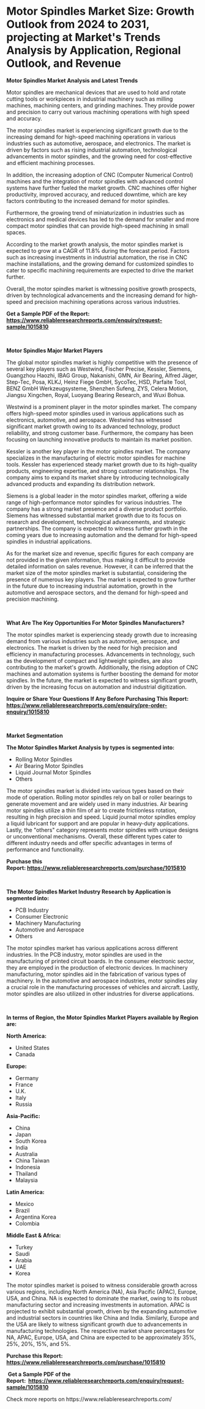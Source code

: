 <p><h1>Motor Spindles Market Size: Growth Outlook from 2024 to 2031, projecting at Market's Trends Analysis by Application, Regional Outlook, and Revenue</h1></p><p><strong>Motor Spindles Market Analysis and Latest Trends</strong></p>
<p><p>Motor spindles are mechanical devices that are used to hold and rotate cutting tools or workpieces in industrial machinery such as milling machines, machining centers, and grinding machines. They provide power and precision to carry out various machining operations with high speed and accuracy.</p><p>The motor spindles market is experiencing significant growth due to the increasing demand for high-speed machining operations in various industries such as automotive, aerospace, and electronics. The market is driven by factors such as rising industrial automation, technological advancements in motor spindles, and the growing need for cost-effective and efficient machining processes.</p><p>In addition, the increasing adoption of CNC (Computer Numerical Control) machines and the integration of motor spindles with advanced control systems have further fueled the market growth. CNC machines offer higher productivity, improved accuracy, and reduced downtime, which are key factors contributing to the increased demand for motor spindles.</p><p>Furthermore, the growing trend of miniaturization in industries such as electronics and medical devices has led to the demand for smaller and more compact motor spindles that can provide high-speed machining in small spaces.</p><p>According to the market growth analysis, the motor spindles market is expected to grow at a CAGR of 11.8% during the forecast period. Factors such as increasing investments in industrial automation, the rise in CNC machine installations, and the growing demand for customized spindles to cater to specific machining requirements are expected to drive the market further.</p><p>Overall, the motor spindles market is witnessing positive growth prospects, driven by technological advancements and the increasing demand for high-speed and precision machining operations across various industries.</p></p>
<p><strong>Get a Sample PDF of the Report:&nbsp; <a href="https://www.reliableresearchreports.com/enquiry/request-sample/1015810">https://www.reliableresearchreports.com/enquiry/request-sample/1015810</a></strong></p>
<p>&nbsp;</p>
<p><strong>Motor Spindles Major Market Players</strong></p>
<p><p>The global motor spindles market is highly competitive with the presence of several key players such as Westwind, Fischer Precise, Kessler, Siemens, Guangzhou Haozhi, IBAG Group, Nakanishi, GMN, Air Bearing, Alfred Jäger, Step-Tec, Posa, KLKJ, Heinz Fiege GmbH, SycoTec, HSD, Parfaite Tool, BENZ GmbH Werkzeugsysteme, Shenzhen Sufeng, ZYS, Celera Motion, Jiangsu Xingchen, Royal, Luoyang Bearing Research, and Wuxi Bohua.</p><p>Westwind is a prominent player in the motor spindles market. The company offers high-speed motor spindles used in various applications such as electronics, automotive, and aerospace. Westwind has witnessed significant market growth owing to its advanced technology, product reliability, and strong customer base. Furthermore, the company has been focusing on launching innovative products to maintain its market position.</p><p>Kessler is another key player in the motor spindles market. The company specializes in the manufacturing of electric motor spindles for machine tools. Kessler has experienced steady market growth due to its high-quality products, engineering expertise, and strong customer relationships. The company aims to expand its market share by introducing technologically advanced products and expanding its distribution network.</p><p>Siemens is a global leader in the motor spindles market, offering a wide range of high-performance motor spindles for various industries. The company has a strong market presence and a diverse product portfolio. Siemens has witnessed substantial market growth due to its focus on research and development, technological advancements, and strategic partnerships. The company is expected to witness further growth in the coming years due to increasing automation and the demand for high-speed spindles in industrial applications.</p><p>As for the market size and revenue, specific figures for each company are not provided in the given information, thus making it difficult to provide detailed information on sales revenue. However, it can be inferred that the market size of the motor spindles market is substantial, considering the presence of numerous key players. The market is expected to grow further in the future due to increasing industrial automation, growth in the automotive and aerospace sectors, and the demand for high-speed and precision machining.</p></p>
<p>&nbsp;</p>
<p><strong>What Are The Key Opportunities For Motor Spindles Manufacturers?</strong></p>
<p><p>The motor spindles market is experiencing steady growth due to increasing demand from various industries such as automotive, aerospace, and electronics. The market is driven by the need for high precision and efficiency in manufacturing processes. Advancements in technology, such as the development of compact and lightweight spindles, are also contributing to the market's growth. Additionally, the rising adoption of CNC machines and automation systems is further boosting the demand for motor spindles. In the future, the market is expected to witness significant growth, driven by the increasing focus on automation and industrial digitization.</p></p>
<p><strong>Inquire or Share Your Questions If Any Before Purchasing This Report: <a href="https://www.reliableresearchreports.com/enquiry/pre-order-enquiry/1015810">https://www.reliableresearchreports.com/enquiry/pre-order-enquiry/1015810</a></strong></p>
<p>&nbsp;</p>
<p><strong>Market Segmentation</strong></p>
<p><strong>The Motor Spindles Market Analysis by types is segmented into:</strong></p>
<p><ul><li>Rolling Motor Spindles</li><li>Air Bearing Motor Spindles</li><li>Liquid Journal Motor Spindles</li><li>Others</li></ul></p>
<p><p>The motor spindles market is divided into various types based on their mode of operation. Rolling motor spindles rely on ball or roller bearings to generate movement and are widely used in many industries. Air bearing motor spindles utilize a thin film of air to create frictionless rotation, resulting in high precision and speed. Liquid journal motor spindles employ a liquid lubricant for support and are popular in heavy-duty applications. Lastly, the "others" category represents motor spindles with unique designs or unconventional mechanisms. Overall, these different types cater to different industry needs and offer specific advantages in terms of performance and functionality.</p></p>
<p><strong>Purchase this Report:&nbsp;<a href="https://www.reliableresearchreports.com/purchase/1015810">https://www.reliableresearchreports.com/purchase/1015810</a></strong></p>
<p>&nbsp;</p>
<p><strong>The Motor Spindles Market Industry Research by Application is segmented into:</strong></p>
<p><ul><li>PCB Industry</li><li>Consumer Electronic</li><li>Machinery Manufacturing</li><li>Automotive and Aerospace</li><li>Others</li></ul></p>
<p><p>The motor spindles market has various applications across different industries. In the PCB industry, motor spindles are used in the manufacturing of printed circuit boards. In the consumer electronic sector, they are employed in the production of electronic devices. In machinery manufacturing, motor spindles aid in the fabrication of various types of machinery. In the automotive and aerospace industries, motor spindles play a crucial role in the manufacturing processes of vehicles and aircraft. Lastly, motor spindles are also utilized in other industries for diverse applications.</p></p>
<p>&nbsp;</p>
<p><strong>In terms of Region, the Motor Spindles Market Players available by Region are:</strong></p>
<p>
    <p> <strong> North America: </strong>
        <ul>
            <li>United States</li>
            <li>Canada</li>
        </ul>
        </p> 
    <p> <strong> Europe: </strong>
        <ul>
            <li>Germany</li>
            <li>France</li>
            <li>U.K.</li>
            <li>Italy</li>
            <li>Russia</li>
        </ul>
        </p> 
    <p> <strong> Asia-Pacific: </strong>
        <ul>
            <li>China</li>
            <li>Japan</li>
            <li>South Korea</li>
            <li>India</li>
            <li>Australia</li>
            <li>China Taiwan</li>
            <li>Indonesia</li>
            <li>Thailand</li>
            <li>Malaysia</li>
        </ul>
        </p> 
    <p> <strong> Latin America: </strong>
        <ul>
            <li>Mexico</li>
            <li>Brazil</li>
            <li>Argentina Korea</li>
            <li>Colombia</li>
        </ul>
        </p> 
    <p> <strong> Middle East & Africa: </strong>
        <ul>
            <li>Turkey</li>
            <li>Saudi</li>
            <li>Arabia</li>
            <li>UAE</li>
            <li>Korea</li>
        </ul>
    </p>
    </p>
<p><p>The motor spindles market is poised to witness considerable growth across various regions, including North America (NA), Asia Pacific (APAC), Europe, USA, and China. NA is expected to dominate the market, owing to its robust manufacturing sector and increasing investments in automation. APAC is projected to exhibit substantial growth, driven by the expanding automotive and industrial sectors in countries like China and India. Similarly, Europe and the USA are likely to witness significant growth due to advancements in manufacturing technologies. The respective market share percentages for NA, APAC, Europe, USA, and China are expected to be approximately 35%, 25%, 20%, 15%, and 5%.</p></p>
<p><strong>Purchase this Report: <a href="https://www.reliableresearchreports.com/purchase/1015810">https://www.reliableresearchreports.com/purchase/1015810</a></strong></p>
<p>&nbsp;<strong>Get a Sample PDF of the Report:&nbsp;&nbsp;<a href="https://www.reliableresearchreports.com/enquiry/request-sample/1015810">https://www.reliableresearchreports.com/enquiry/request-sample/1015810</a></strong></p>
<p><strong></strong></p>
<p>Check more reports on https://www.reliableresearchreports.com/</p>